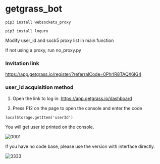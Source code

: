 # getgrass_bot

`pip3 install websockets_proxy`


`pip3 install loguru`


Modify user_id and sock5 proxy list in main function

If not using a proxy, run no_proxy.py


### Invitation link

https://app.getgrass.io/register/?referralCode=0PhrIR8TAQX6IG4


### user_id acquisition method

1. Open the link to log in: https://app.getgrass.io/dashboard

2. Press F12 on the page to open the console and enter the code

`localStorage.getItem('userId')`

You will get user id printed on the console.


![0001](https://github.com/ymmmmmmmm/getgrass_bot/assets/51306299/31d0e16e-df2f-443a-a141-910d16052ed9)

If you have no code base, please use the version with interface directly.

![3333](https://github.com/ymmmmmmmm/getgrass_bot/assets/51306299/80e18c1f-da5d-40d4-a361-3506b44c6602)
